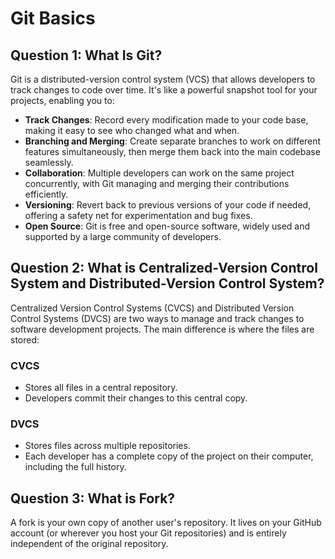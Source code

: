 # Git Basics

## Question 1: What Is Git?
Git is a distributed-version control system (VCS) that allows developers to track changes to code over time. It's like a powerful snapshot tool for your projects, enabling you to:

- **Track Changes**: Record every modification made to your code base, making it easy to see who changed what and when.
- **Branching and Merging**: Create separate branches to work on different features simultaneously, then merge them back into the main codebase seamlessly.
- **Collaboration**: Multiple developers can work on the same project concurrently, with Git managing and merging their contributions efficiently.
- **Versioning**: Revert back to previous versions of your code if needed, offering a safety net for experimentation and bug fixes.
- **Open Source**: Git is free and open-source software, widely used and supported by a large community of developers.

## Question 2: What is Centralized-Version Control System and Distributed-Version Control System?
Centralized Version Control Systems (CVCS) and Distributed Version Control Systems (DVCS) are two ways to manage and track changes to software development projects. The main difference is where the files are stored:

### CVCS
- Stores all files in a central repository.
- Developers commit their changes to this central copy.

### DVCS
- Stores files across multiple repositories.
- Each developer has a complete copy of the project on their computer, including the full history.

## Question 3: What is Fork?
A fork is your own copy of another user's repository. It lives on your GitHub account (or wherever you host your Git repositories) and is entirely independent of the original repository.
